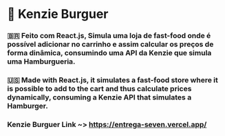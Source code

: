 # 🍔 Kenzie Burguer 

### 🇧🇷 Feito com React.js, Simula uma loja de fast-food onde é possível adicionar no carrinho e assim calcular os preços de forma dinâmica, consumindo uma API da Kenzie que simula uma Hamburgueria.

### 🇺🇸 Made with React.js, it simulates a fast-food store where it is possible to add to the cart and thus calculate prices dynamically, consuming a Kenzie API that simulates a Hamburger.


### Kenzie Burguer Link ~> https://entrega-seven.vercel.app/
